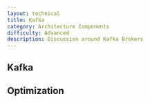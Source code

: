 ```yaml
---
layout: technical
title: Kafka
category: Architecture Components
difficulty: Advanced
description: Discussion around Kafka Brokers
---
```


## Kafka

## Optimization